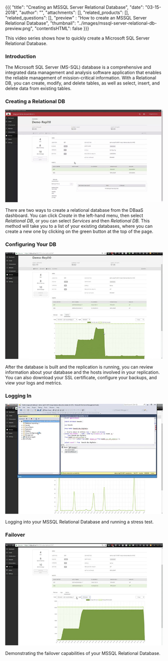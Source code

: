 {{{
  "title": "Creating an MSSQL Server Relational Database",
  "date": "03-15-2018",
  "author": "",
  "attachments": [],
  "related_products": [],
  "related_questions": [],
  "preview" : "How to create an MSSQL Server Relational Database",
  "thumbnail": "../images/mssql-server-relational-db-preview.png",
  "contentIsHTML": false
}}}

This video series shows how to quickly create a Microsoft SQL Server Relational Database.

### Introduction

The Microsoft SQL Server (MS-SQL) database is a comprehensive and integrated data management and analysis software application that enables the reliable management of mission-critical information. With a Relational DB, you can create, modify, and delete tables, as well as select, insert, and delete data from existing tables.

### Creating a Relational DB

[![Creating a Relational DB](../images/mssql-db-part1.jpg)](https://vimeo.com/255618938 "Part 1")

There are two ways to create a relational database from the DBaaS dashboard. You can click *Create* in the left-hand menu, then select *Relational DB*, or you can select *Services* and then *Relational DB*. This method will take you to a list of your existing databases, where you can create a new one by clicking on the green button at the top of the page.

### Configuring Your DB

[![Configuring Your DB](../images/mssql-db-part2.jpg)](https://vimeo.com/255619790 "Part 2")

After the database is built and the replication is running, you can review information about your database and the hosts involved in your replication. You can also download your SSL certificate, configure your backups, and view your logs and metrics.

### Logging In

[![Logging In](../images/mssql-db-part3.jpg)](https://vimeo.com/255620675 "Part 3")

Logging into your MSSQL Relational Database and running a stress test.

### Failover

[![Failover](../images/mssql-db-part4.jpg)](https://vimeo.com/255622847 "Part 4")

Demonstrating the failover capabilities of your MSSQL Relational Database.
